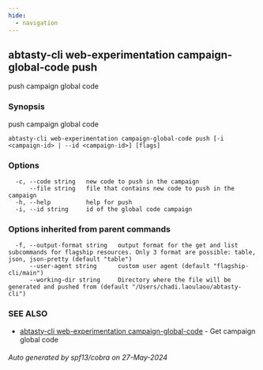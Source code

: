 ```yaml
---
hide:
  - navigation
---
```

## abtasty-cli web-experimentation campaign-global-code push

push campaign global code

### Synopsis

push campaign global code

```
abtasty-cli web-experimentation campaign-global-code push [-i <campaign-id> | --id <campaign-id>] [flags]
```

### Options

```
  -c, --code string   new code to push in the campaign
      --file string   file that contains new code to push in the campaign
  -h, --help          help for push
  -i, --id string     id of the global code campaign
```

### Options inherited from parent commands

```
  -f, --output-format string   output format for the get and list subcommands for flagship resources. Only 3 format are possible: table, json, json-pretty (default "table")
      --user-agent string      custom user agent (default "flagship-cli/main")
      --working-dir string     Directory where the file will be generated and pushed from (default "/Users/chadi.laoulaou/abtasty-cli")
```

### SEE ALSO

* [abtasty-cli web-experimentation campaign-global-code](abtasty-cli_web-experimentation_campaign-global-code.md)	 - Get campaign global code

###### Auto generated by spf13/cobra on 27-May-2024
